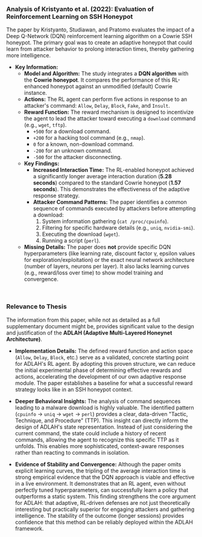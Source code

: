 ### **Analysis of Kristyanto et al. (2022): Evaluation of Reinforcement Learning on SSH Honeypot**

The paper by Kristyanto, Studiawan, and Pratomo evaluates the impact of a Deep Q-Network (DQN) reinforcement learning algorithm on a Cowrie SSH honeypot. The primary goal was to create an adaptive honeypot that could learn from attacker behavior to prolong interaction times, thereby gathering more intelligence.

*   **Key Information:**
    *   **Model and Algorithm:** The study integrates a **DQN algorithm** with the **Cowrie honeypot**. It compares the performance of this RL-enhanced honeypot against an unmodified (default) Cowrie instance.
    *   **Actions:** The RL agent can perform five actions in response to an attacker's command: `Allow`, `Delay`, `Block`, `Fake`, and `Insult`.
    *   **Reward Function:** The reward mechanism is designed to incentivize the agent to lead the attacker toward executing a `download` command (e.g., `wget`, `tftp`).
        *   `+500` for a download command.
        *   `+200` for a hacking tool command (e.g., `nmap`).
        *   `0` for a known, non-download command.
        *   `-200` for an unknown command.
        *   `-500` for the attacker disconnecting.
    *   **Key Findings:**
        *   **Increased Interaction Time:** The RL-enabled honeypot achieved a significantly longer average interaction duration (**5.28 seconds**) compared to the standard Cowrie honeypot (**1.57 seconds**). This demonstrates the effectiveness of the adaptive response strategy.
        *   **Attacker Command Patterns:** The paper identifies a common sequence of commands executed by attackers before attempting a download:
            1.  System information gathering (`cat /proc/cpuinfo`).
            2.  Filtering for specific hardware details (e.g., `uniq`, `nvidia-smi`).
            3.  Executing the download (`wget`).
            4.  Running a script (`perl`).
    *   **Missing Details:** The paper does **not** provide specific DQN hyperparameters (like learning rate, discount factor γ, epsilon values for exploration/exploitation) or the exact neural network architecture (number of layers, neurons per layer). It also lacks learning curves (e.g., reward/loss over time) to show model training and convergence.

<br>

### Relevance to Thesis

The information from this paper, while not as detailed as a full supplementary document might be, provides significant value to the design and justification of the **ADLAH (Adaptive Multi-Layered Honeynet Architecture)**.

*   **Implementation Details:** The defined reward function and action space (`Allow`, `Delay`, `Block`, etc.) serve as a validated, concrete starting point for ADLAH's RL agent. By adopting this proven structure, we can reduce the initial experimental phase of determining effective rewards and actions, accelerating the development of our own adaptive response module. The paper establishes a baseline for what a successful reward strategy looks like in an SSH honeypot context.

*   **Deeper Behavioral Insights:** The analysis of command sequences leading to a malware download is highly valuable. The identified pattern (`cpuinfo` -> `uniq` -> `wget` -> `perl`) provides a clear, data-driven "Tactic, Technique, and Procedure" (TTP). This insight can directly inform the design of ADLAH's state representation. Instead of just considering the current command, the state could include a history of recent commands, allowing the agent to recognize this specific TTP as it unfolds. This enables more sophisticated, context-aware responses rather than reacting to commands in isolation.

*   **Evidence of Stability and Convergence:** Although the paper omits explicit learning curves, the tripling of the average interaction time is strong empirical evidence that the DQN approach is viable and effective in a live environment. It demonstrates that an RL agent, even without perfectly tuned hyperparameters, can successfully learn a policy that outperforms a static system. This finding strengthens the core argument for ADLAH: that adaptive, RL-driven defenses are not just theoretically interesting but practically superior for engaging attackers and gathering intelligence. The stability of the outcome (longer sessions) provides confidence that this method can be reliably deployed within the ADLAH framework.
